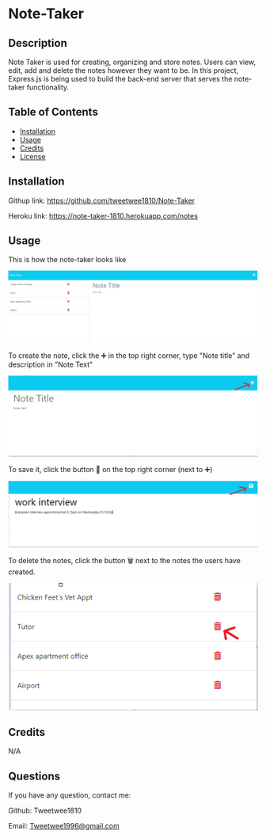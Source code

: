 # Note-Taker

## Description 

Note Taker is used for creating, organizing and store notes. Users can view, edit, add and delete the notes however they want to be. In this project, Express.js is being used to build the back-end server that serves the note-taker functionality.


## Table of Contents


- [Installation](#installation)
- [Usage](#usage)
- [Credits](#credits)
- [License](#license)


## Installation  

Githup link: https://github.com/tweetwee1810/Note-Taker

Heroku link: https://note-taker-1810.herokuapp.com/notes


## Usage
This is how the note-taker looks like

![Alt text](public/assets/images/note-taker.PNG)


To create the note, click the ➕ in the top right corner, type "Note title" and description in "Note Text"


![Alt text](public/assets/images/add%20note.PNG)


To save it, click the button 💾 on the top right corner (next to ➕)


![Alt text](public/assets/images/save%20the%20notes.PNG)


To delete the notes, click the button 🗑️ next to the notes the users have created. 


![Alt text](public/assets/images/delete%20the%20notes.PNG)


## Credits

N/A

## Questions 

If you have any question, contact me:

Github: Tweetwee1810

Email: Tweetwee1996@gmail.com
